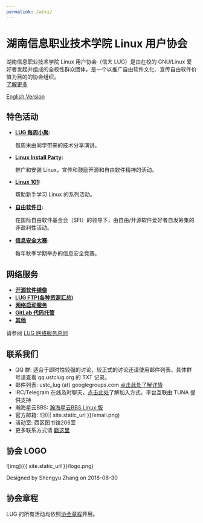 ```yaml
---
permalink: /wiki/
---
```


# 湖南信息职业技术学院 Linux 用户协会

湖南信息职业技术学院 Linux 用户协会（信大 LUG）是由在校的 GNU/Linux 爱好者发起并组成的全校性群众团体，是一个以推广自由软件文化、宣传自由软件价值为目的的协会组织。  
[了解更多](intro.md)

[English Version](intro_english.md)

## 特色活动

* **[LUG 每周小聚](/wiki/lug/events/weeklyparty):**

  每周末由同学带来的技术分享演讲。

* **[Linux Install Party](/wiki/lug/events/lip):**

  推广和安装 Linux，宣传和鼓励开源和自由软件精神的活动。

* **[Linux 101](/wiki/lug/events/101):**

  帮助新手学习 Linux 的系列活动。

* **[自由软件日](/wiki/lug/events/sfd):**

  在国际自由软件基金会（SFI）的领导下，由自由/开源软件爱好者自发筹集的非盈利性活动。

* **[信息安全大赛](/wiki/lug/events/hackergame):**

  每年秋季学期举办的信息安全竞赛。

## 网络服务

* **[开源软件镜像](/wiki/lug/services/mirrors)**
* **[LUG FTP(各种资源汇总)](/wiki/lug/services/ftp)**
* **[网络启动服务](/wiki/lug/services/pxe)**
* **[GitLab 代码托管](/wiki/lug/services/gitlab)**
* **[其他](/wiki/lug/services)**

请参阅 [LUG 网络服务总则](/wiki/lug/services/rules)

## 联系我们

* QQ 群: 适合于即时性较强的讨论，较正式的讨论还请使用邮件列表。具体群号请查看 qq.ustclug.org 的 TXT 记录。
* 邮件列表: ustc_lug (at) googlegroups.com [点击此处了解详情](/wiki/lug/mailinglist)
* IRC/Telegram 在线及时聊天，[点击此处](/wiki/lug/contact)了解加入方式，平台互联由 TUNA 提供支持
* 瀚海星云BBS: [瀚海星云BBS Linux 版](https://bbs.ustc.edu.cn/cgi/bbsdoc?board=Linux)
* 官方邮箱: ![]({{ site.static_url }}/email.png)
* 活动室: 西区图书馆206室
* 更多联系方式请 [戳这里](/wiki/lug/contact)

## 协会 LOGO

![img]({{ site.static_url }}/logo.png)

Designed by Shengyu Zhang on 2018-08-30

## 协会章程

LUG 的所有活动均依照[协会章程](https://ftp.lug.ustc.edu.cn/%E7%A4%BE%E5%9B%A2%E7%AE%A1%E7%90%86/%E7%AB%A0%E7%A8%8B/2019-%E7%AB%A0%E7%A8%8B.pdf)开展。
